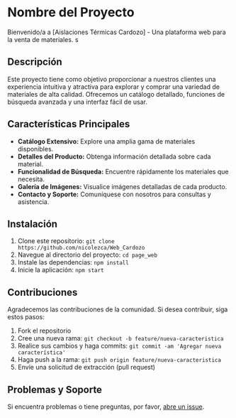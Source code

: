# Nombre del Proyecto

Bienvenido/a a [Aislaciones Térmicas Cardozo] - Una plataforma web para la venta de materiales.
s

## Descripción

Este proyecto tiene como objetivo proporcionar a nuestros clientes una experiencia intuitiva y atractiva para explorar y comprar una variedad de materiales de alta calidad. Ofrecemos un catálogo detallado, funciones de búsqueda avanzada y una interfaz fácil de usar.

## Características Principales

- **Catálogo Extensivo:** Explore una amplia gama de materiales disponibles.
- **Detalles del Producto:** Obtenga información detallada sobre cada material.
- **Funcionalidad de Búsqueda:** Encuentre rápidamente los materiales que necesita.
- **Galería de Imágenes:** Visualice imágenes detalladas de cada producto.
- **Contacto y Soporte:** Comuníquese con nosotros para consultas y asistencia.

## Instalación

1. Clone este repositorio: `git clone https://github.com/nicolezca/Web_Cardozo`
2. Navegue al directorio del proyecto: `cd page_web`
3. Instale las dependencias: `npm install`
4. Inicie la aplicación: `npm start`

## Contribuciones

Agradecemos las contribuciones de la comunidad. Si desea contribuir, siga estos pasos:

1. Fork el repositorio
2. Cree una nueva rama: `git checkout -b feature/nueva-caracteristica`
3. Realice sus cambios y haga commits: `git commit -am 'Agregar nueva característica'`
4. Haga push a la rama: `git push origin feature/nueva-caracteristica`
5. Envíe una solicitud de extracción (pull request)

## Problemas y Soporte

Si encuentra problemas o tiene preguntas, por favor, [abre un issue](https://github.com/nicolezca/Web_Cardozo/issues).



